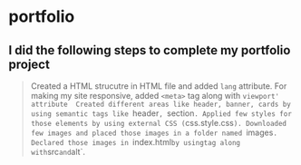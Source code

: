 # portfolio


## I did the following steps to complete my portfolio project
> Created a HTML strucutre in HTML file and added `lang` attribute.
For making my site responsive, added `<meta>` tag along with `viewport' attribute 
> Created different areas like header, banner, cards by using semantic tags like `header`, `section`.
> Applied few styles for those elements by using external CSS (`css.style.css`).
>Downloaded few images and placed those images in a folder named `images`.
>Declared those images in `index.html` by using `<img>` tag along with `src` and `alt`.
